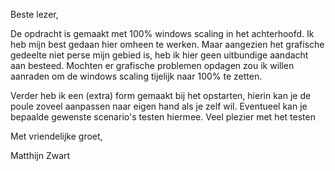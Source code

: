 Beste lezer,

De opdracht is gemaakt met 100% windows scaling in het achterhoofd. Ik heb mijn best gedaan hier omheen te werken. 
Maar aangezien het grafische gedeelte niet perse mijn gebied is, heb ik hier geen uitbundige aandacht aan besteed.
Mochten er grafische problemen opdagen zou ik willen aanraden om de windows scaling tijelijk naar 100% te zetten.

Verder heb ik een (extra) form gemaakt bij het opstarten, hierin kan je de poule zoveel aanpassen naar eigen hand als je zelf wil.
Eventueel kan je bepaalde gewenste scenario's testen hiermee.
Veel plezier met het testen


Met vriendelijke groet,

Matthijn Zwart
